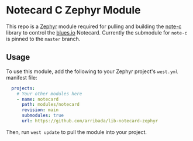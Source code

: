 # Notecard C Zephyr Module

This repo is a [Zephyr](https://zephyrproject.org/) module required for pulling and building the [note-c](https://github.com/blues/note-c) library to control the [blues.io](https://blues.io) Notecard. Currently the submodule for `note-c` is pinned to the `master` branch.

## Usage

To use this module, add the following to your Zephyr project's `west.yml` manifest file:

```yaml
  projects:
    # Your other modules here
    - name: notecard
      path: modules/notecard
      revision: main
      submodules: true
      url: https://github.com/arribada/lib-notecard-zephyr
```

Then, run `west update` to pull the module into your project.
